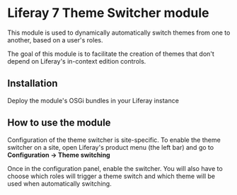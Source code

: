 # Liferay 7 Theme Switcher module #

This module is used to dynamically automatically switch themes from one to another, based on a user's roles.

The goal of this module is to facilitate the creation of themes that don't depend on Liferay's in-context edition
controls.

## Installation ##

Deploy the module's OSGi bundles in your Liferay instance

## How to use the module ##

Configuration of the theme switcher is site-specific. To enable the theme switcher on a site, open Liferay's product
menu (the left bar) and go to **Configuration -> Theme switching**

Once in the configuration panel, enable the switcher. You will also have to choose which roles will trigger a theme
switch and which theme will be used when automatically switching.
